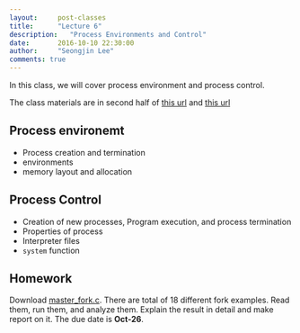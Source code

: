 ```yaml
---
layout:     post-classes
title:      "Lecture 6"
description:   "Process Environments and Control"
date:       2016-10-10 22:30:00
author:     "Seongjin Lee"
comments: true
---
```




In this class, we will cover process environment and process control.

The class materials are in second half of [this url](https://github.com/resourceful/lecture_sysprog/tree/master/04_sysfile_info) and [this url](https://github.com/resourceful/lecture_sysprog/tree/master/05_process)




## Process environemt

* Process creation and termination
* environments
* memory layout and allocation



## Process Control

* Creation of new processes, Program execution, and process termination
* Properties of process
* Interpreter files
* `system` function


## Homework

Download [master_fork.c](https://github.com/resourceful/lecture_sysprog/blob/master/05_process/codes/master_fork.c). There are total of 18 different fork examples. Read them, run them, and analyze them. Explain the result in detail and make report on it. The due date is __Oct-26__.
